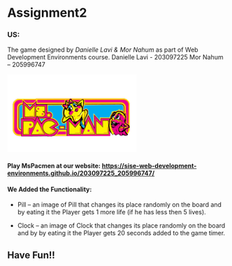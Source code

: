 # Assignment2

### US:
The game designed by *Danielle Lavi & Mor Nahum* as part of Web Development Environments course.
Danielle Lavi  - 203097225
Mor Nahum – 205996747


![](https://github.com/SISE-Web-Development-Environments/203097225_205996747/blob/master/imgs/logo-mspac.png)

#### Play MsPacmen at our website: https://sise-web-development-environments.github.io/203097225_205996747/

#### We Added the Functionality:

* Pill – an image of Pill that changes its place randomly on the board and by eating it the Player gets 1 more life (if he has less then 5 lives).

* Clock – an image of Clock that changes its place randomly on the board and by by eating it the Player gets 20 seconds added to the game timer.

## Have Fun!! 

